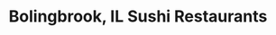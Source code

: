 ---
layout: city
title: Bolingbrook, IL Sushi Restaurants
permalink: /illinois/bolingbrook/
stateAbbr: IL
stateName: Illinois
cityName: Bolingbrook
---